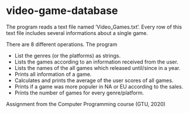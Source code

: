 # video-game-database

The program reads a text file named ‘Video_Games.txt’. Every row of this text file includes several informations about a single game.

There are 8 different operations. The program
- List the genres (or the platforms) as strings.
- Lists the games according to an information received from the user.
- Lists the names of the all games which released until/since in a year.
- Prints all information of a game.
- Calculates and prints the average of the user scores of all games.
- Prints if a game was more populer in NA or EU according to the sales.
- Prints the number of games for every genre/platform.

Assignment from the Computer Programming course (GTU, 2020)
